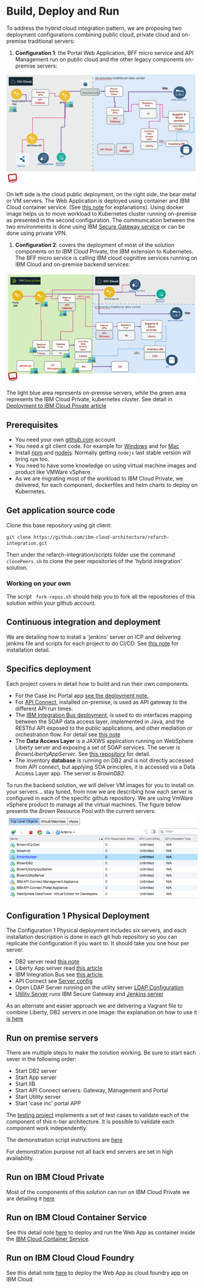 
# Build, Deploy and Run
To address the hybrid cloud integration pattern, we are proposing two deployment configurations combining public cloud, private cloud and on-premise traditional servers:
1. **Configuration 1**: the Portal Web Application, BFF micro service and API Management run on public cloud and the other legacy components on-premise servers:

  ![](public-cloud-deployment.png)

  On left side is the cloud public deployment, on the right side, the bear metal or VM servers. The Web Application is deployed using container and IBM Cloud container service. (See [this note](./run-bmx-cs.md) for explanations). Using docker image helps us to move workload to Kubernetes cluster running on-premise as presented in the second configuration. The communication between the two environments is done using IBM [Secure Gateway service](https://github.com/ibm-cloud-architecture/refarch-integration-utilities/blob/master/docs/ConfigureSecureGateway.md) or can be done using private VPN.
1. **Configuration 2**:  covers the deployment of most of the solution components on to IBM Cloud Private, the IBM extension to Kubernetes. The BFF micro service is calling IBM cloud cognitive services running on IBM Cloud and on-premise backend services:

 ![](icp-deployment.png)

The light blue area represents on-premise servers, while the green area represents the IBM Cloud Private, kubernetes cluster. See detail in [Deployment to IBM Cloud Private article](./icp/README.md)

## Prerequisites
* You need your own [github.com](http://github.com) account
* You need a git client code. For example for [Windows](https://git-scm.com/download/win) and for [Mac](https://git-scm.com/download/mac)
* Install [npm](https://www.npmjs.com/get-npm) and [nodejs](https://nodejs.org). Normally getting `nodejs` last stable version will bring `npm` too.
* You need to have some knowledge on using virtual machine images and product like VMWare vSphere.
* As we are migrating most of the workload to IBM Cloud Private, we delivered, for each component, dockerfiles and helm charts to deploy on Kubernetes.

## Get application source code
Clone this base repository using git client:
```
git clone https://github.com/ibm-cloud-architecture/refarch-integration.git
```

Then under the refarch-integration/scripts folder use the command ` clonePeers.sh` to clone the peer repositories of the 'hybrid integration' solution.

### Working on your own
The script ` fork-repos.sh` should help you to fork all the repositories of this solution within your github account.

## Continuous integration and deployment
We are detailing how to install a 'jenkins' server on ICP and delivering jenkins file and scripts for each project to do CI/CD. See [this note](../devops/README.md) for installation detail.

## Specifics deployment
Each project covers in detail how to build and run their own components.
* For the Case Inc Portal app [see the deployment note.](https://github.com/ibm-cloud-architecture/refarch-caseinc-app/blob/master/docs/icp/README.md)
* For [API Connect](https://github.com/ibm-cloud-architecture/refarch-integration-api), installed on-premise, is used as API gateway to the different API run times.
* The [IBM Integration Bus deployment](https://github.com/ibm-cloud-architecture/refarch-integration-esb#deployment), is used to do interfaces mapping between the SOAP data access layer, implemented in Java, and the RESTful API exposed to the public applications, and other mediation or orchestration flow. For detail see [this note](./iib.md)
* The **Data Access Layer** is a JAXWS application running on WebSphere Liberty server and exposing a set of SOAP services. The server is *BrownLibertyAppServer*. See [this repository](https://github.com/ibm-cloud-architecture/refarch-integration-inventory-dal/#build-and-deploy) for detail.
* The inventory **database** is running on DB2 and is not directly accessed from API connect, but applying SOA principles, it is accessed via a Data Access Layer app. The server is *BrownDB2*.

To run the backend solution, we will deliver VM images for you to install on your servers... stay tuned, from now we are describing how each server is configured in each of the specific github repository. We are using VmWare vSphere product to manage all the virtual machines. The figure below presents the *Brown* Resource Pool with the current servers:   
![vsphere](vsphere.png)

## Configuration 1 Physical Deployment
The Configuration 1 Physical deployment includes six servers, and each installation description is done in each git hub repository so you can replicate the configuration if you want to. It should take you one hour per server.
* DB2 server read [this note](https://github.com/ibm-cloud-architecture/refarch-integration-inventory-db2#db2-server-installation)
* Liberty App server read [this article](https://github.com/ibm-cloud-architecture/refarch-integration-inventory-dal/blob/master/docs/liberty-server.md)
* IBM Integration Bus see [this article](https://github.com/ibm-cloud-architecture/refarch-integration-esb#virtual-machine-deployment).
* API Connect see [Server config](https://github.com/ibm-cloud-architecture/refarch-integration-api#server-configuration)
* Open LDAP Server running on the utility server [LDAP Configuration](https://github.com/ibm-cloud-architecture/refarch-integration-utilities#ldap-configuration)
* [Utility Server](https://github.com/ibm-cloud-architecture/refarch-integration-utilities#server-configuration) runs IBM Secure Gateway and [Jenkins server](https://github.com/ibm-cloud-architecture/refarch-integration-utilities/blob/master/docs/cicd.md#installation)  

As an alternate and easier approach we are delivering a Vagrant file to combine Liberty, DB2 servers in one image: the explanation on how to use it [is here](../../vm/README.md)

## Run on premise servers
There are multiple steps to make the solution working. Be sure to start each sever in the following order:
* Start DB2 server
* Start App server
* Start IIB
* Start API Connect servers: Gateway, Management and Portal
* Start Utility server
* Start 'case inc' portal APP

The [testing project](https://github.com/ibm-cloud-architecture/refarch-integration-tests) implements a set of test cases to validate each of the component of this n-tier architecture. It is possible to validate each component work independently.

The demonstration script instructions are [here](https://github.com/ibm-cloud-architecture/refarch-caseinc-app/blob/master/docs/demoflow.md)

For demonstration purpose not all back end servers are set in high availability.

## Run on IBM Cloud Private
Most of the components of this solution can run on IBM Cloud Private we are detailing it [here](../icp/README.md)

## Run on IBM Cloud Container Service
See this detail note [here](run-bmx-cs.md) to deploy and run the Web App as container inside the [IBM Cloud Container Service](https://console.bluemix.net/docs/containers/container_index.html).

## Run on IBM Cloud Cloud Foundry
See this detail note [here](run-bmx-cf.md) to deploy the Web App as cloud foundry app on IBM Cloud
